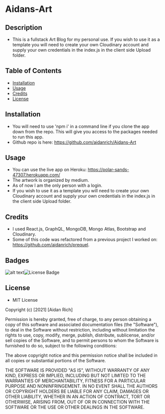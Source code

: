 # Aidans-Art

## Description
- This is a fullstack Art Blog for my personal use. If you wish to use it as a template you will need to create your own Cloudinary account and supply your own credentials in the index.js in the client side Upload folder.
## Table of Contents
- [Installation](#installation)
- [Usage](#usage)
- [Credits](#credits)
- [License](#license)
## Installation
- You will need to use 'npm i' in a command line if you clone the app down from the repo. This will give you access to the packages needed to run this app.
- Github repo is here: https://github.com/aidanrich/Aidans-Art
## Usage
- You can use the live app on Heroku: https://polar-sands-47307.herokuapp.com/
- The artwork is organized by medium.
- As of now I am the only person with a login.
- If you wish to use it as a template you will need to create your own Cloudinary account and supply your own credentials in the index.js in the client side Upload folder.
   
## Credits
- I used React.js, GraphQL, MongoDB, Mongo Atlas, Bootstrap and Cloudinary.
- Some of this code was refactored from a previous project I worked on: https://github.com/aidanrich/prequel.

## Badges
![alt text](https://img.shields.io/badge/Script-JS-brightgreen)![License Badge](https://img.shields.io/badge/license-MIT-blue)

## License
- MIT License

Copyright (c) [2021] [Aidan Rich]

Permission is hereby granted, free of charge, to any person obtaining a copy of this software and associated documentation files (the "Software"), to deal in the Software without restriction, including without limitation the rights to use, copy, modify, merge, publish, distribute, sublicense, and/or sell copies of the Software, and to permit persons to whom the Software is furnished to do so, subject to the following conditions:

The above copyright notice and this permission notice shall be included in all copies or substantial portions of the Software.

THE SOFTWARE IS PROVIDED "AS IS", WITHOUT WARRANTY OF ANY KIND, EXPRESS OR IMPLIED, INCLUDING BUT NOT LIMITED TO THE WARRANTIES OF MERCHANTABILITY, FITNESS FOR A PARTICULAR PURPOSE AND NONINFRINGEMENT. IN NO EVENT SHALL THE AUTHORS OR COPYRIGHT HOLDERS BE LIABLE FOR ANY CLAIM, DAMAGES OR OTHER LIABILITY, WHETHER IN AN ACTION OF CONTRACT, TORT OR OTHERWISE, ARISING FROM, OUT OF OR IN CONNECTION WITH THE SOFTWARE OR THE USE OR OTHER DEALINGS IN THE SOFTWARE.
